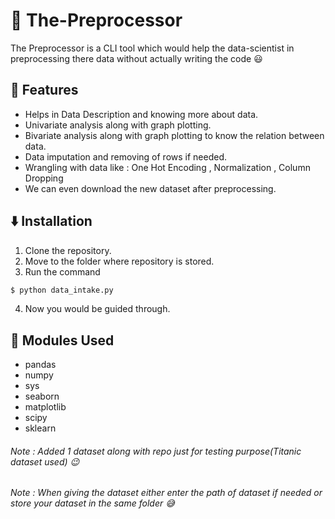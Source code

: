# :pencil: The-Preprocessor 
The Preprocessor is a CLI tool which would help the data-scientist in preprocessing there data without actually writing the code :smiley:

## :ledger: Features
* Helps in Data Description and knowing more about data.
* Univariate analysis along with graph plotting.
* Bivariate analysis along with graph plotting to know the relation between data.
* Data imputation and removing of rows if needed.
* Wrangling with data like : One Hot Encoding , Normalization , Column Dropping
* We can even download the new dataset after preprocessing.

## :arrow_down: Installation
1. Clone the repository.
2. Move to the folder where repository is stored.
3. Run the command
  ```bash
  $ python data_intake.py
  ```
  
4. Now you would be guided through.

## :open_file_folder: Modules Used
* pandas
* numpy
* sys
* seaborn
* matplotlib
* scipy
* sklearn

###### Note : Added 1 dataset along with repo just for testing purpose(Titanic dataset used) :wink:
###### Note : When giving the dataset either enter the path of dataset if needed or store your dataset in the same folder :sweat_smile:
